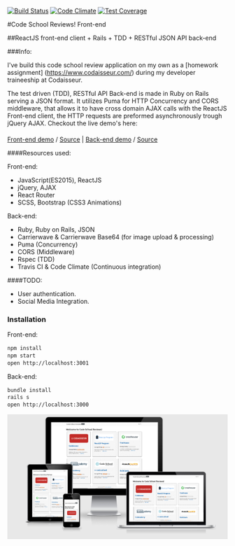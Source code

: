 [![Build Status](https://travis-ci.org/khalilgharbaoui/code-school-reviews-back-end-api.svg?branch=master)](https://travis-ci.org/khalilgharbaoui/code-school-reviews-back-end-api) [![Code Climate](https://codeclimate.com/github/khalilgharbaoui/code-school-reviews-back-end-api/badges/gpa.svg)](https://codeclimate.com/github/khalilgharbaoui/code-school-reviews-back-end-api) [![Test Coverage](https://codeclimate.com/github/khalilgharbaoui/code-school-reviews-back-end-api/badges/coverage.svg)](https://codeclimate.com/github/khalilgharbaoui/code-school-reviews-back-end-api/coverage)

#Code School Reviews! Front-end

##ReactJS front-end client + Rails + TDD + RESTful JSON API back-end

###Info:

I've build this code school review application on my own as a [homework assignment] (https://www.codaisseur.com/) during my developer traineeship at Codaisseur.

The test driven (TDD), RESTful API Back-end is made in Ruby on Rails serving a JSON format. It utilizes Puma for HTTP Concurrency and CORS middleware, that allows it to have cross domain AJAX calls with the ReactJS Front-end client, the HTTP requests are preformed asynchronously trough jQuery AJAX. Checkout the live demo's here: 
####
[Front-end demo](http://codeschoolreviews.bitballoon.com) / [Source](https://github.com/khalilgharbaoui/code-school-reviews-front-end) | [Back-end demo](http://codeschoolreviews.herokuapp.com) / [Source](https://github.com/khalilgharbaoui/code-school-reviews-back-end-api)

####Resources used:

Front-end:

- JavaScript(ES2015), ReactJS
- jQuery, AJAX
- React Router
- SCSS, Bootstrap (CSS3 Animations)

Back-end:

- Ruby, Ruby on Rails, JSON
- Carrierwave & Carrierwave Base64 (for image upload & processing)
- Puma (Concurrency)
- CORS (Middleware)
- Rspec (TDD)
- Travis CI & Code Climate (Continuous integration)


####TODO:

- User authentication.
- Social Media Integration.

### Installation
Front-end:

```bash
npm install
npm start
open http://localhost:3001
```

Back-end:
```bash
bundle install
rails s
open http://localhost:3000
```

![code school reviews](https://raw.githubusercontent.com/khalilgharbaoui/code-school-reviews-back-end-api/master/codeschoolreviews.png)
